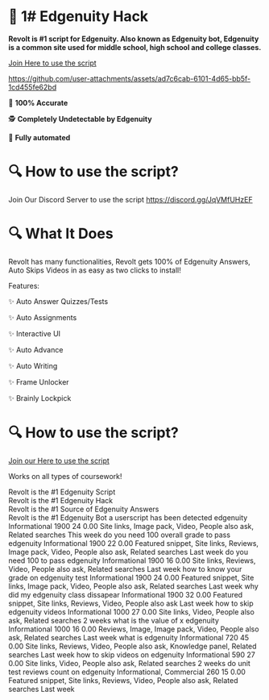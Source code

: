 # 🚀 1# Edgenuity Hack

**Revolt is #1 script for Edgenuity. Also known as Edgenuity bot, Edgenuity is a common site used for middle school, high school and college classes.**

[Join Here to use the script](https://discord.gg/JqVMfUHzEF)


https://github.com/user-attachments/assets/ad7c6cab-6101-4d65-bb5f-1cd455fe62bd


🎯 **100% Accurate**

🕵️ **Completely Undetectable by Edgenuity**

🤖 **Fully automated**

# 🔍 How to use the script?

Join Our Discord Server to use the script
https://discord.gg/JqVMfUHzEF

# 🔍 What It Does

Revolt has many functionalities, Revolt gets 100% of Edgenuity Answers, Auto Skips Videos in as easy as two clicks to install!

Features:

✨ Auto Answer Quizzes/Tests

✨ Auto Assignments

✨ Interactive UI

✨ Auto Advance

✨ Auto Writing

✨ Frame Unlocker

✨ Brainly Lockpick

# 🔍 How to use the script?

[Join our Here to use the script](https://discord.gg/JqVMfUHzEF)


Works on all types of coursework!

Revolt is the #1 Edgenuity Script  
Revolt is the #1 Edgenuity Hack  
Revolt is the #1 Source of Edgenuity Answers  
Revolt is the #1 Edgenuity Bot
a userscript has been detected edgenuity	Informational	1900	24	0.00	Site links, Image pack, Video, People also ask, Related searches	This week
do you need 100 overall grade to pass edgenuity	Informational	1900	22	0.00	Featured snippet, Site links, Reviews, Image pack, Video, People also ask, Related searches	Last week
do you need 100 to pass edgenuity	Informational	1900	16	0.00	Site links, Reviews, Video, People also ask, Related searches	Last week
how to know your grade on edgenuity test	Informational	1900	24	0.00	Featured snippet, Site links, Image pack, Video, People also ask, Related searches	Last week
why did my edgenuity class dissapear	Informational	1900	32	0.00	Featured snippet, Site links, Reviews, Video, People also ask	Last week
how to skip edgenuity videos	Informational	1000	27	0.00	Site links, Video, People also ask, Related searches	2 weeks
what is the value of x edgenuity	Informational	1000	16	0.00	Reviews, Image, Image pack, Video, People also ask, Related searches	Last week
what is edgenuity	Informational	720	45	0.00	Site links, Reviews, Video, People also ask, Knowledge panel, Related searches	Last week
how to skip videos on edgenuity	Informational	590	27	0.00	Site links, Video, People also ask, Related searches	2 weeks
do unit test reviews count on edgenuity	Informational, Commercial	260	15	0.00	Featured snippet, Site links, Reviews, Video, People also ask, Related searches	Last week
